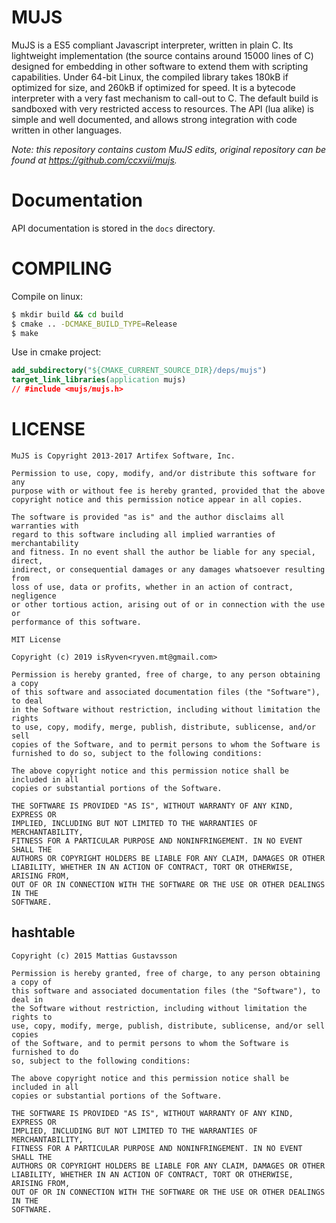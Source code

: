 # MUJS

MuJS is a ES5 compliant Javascript interpreter, written in plain C. Its lightweight implementation (the source contains around 15000 lines of C) designed for embedding in
other software to extend them with scripting capabilities. Under 64-bit Linux, the compiled library takes 180kB if optimized for size, and 260kB if optimized for speed. It is a bytecode interpreter with a very fast mechanism to call-out to C. The default build is sandboxed with very restricted access to resources. The API (lua alike) is simple and well documented, and allows strong integration with code written in other languages.

_Note: this repository contains custom MuJS edits, original repository can be found at https://github.com/ccxvii/mujs._

# Documentation

API documentation is stored in the `docs` directory.

# COMPILING

Compile on linux:
```bash
$ mkdir build && cd build
$ cmake .. -DCMAKE_BUILD_TYPE=Release
$ make
```

Use in cmake project:
```cmake
add_subdirectory("${CMAKE_CURRENT_SOURCE_DIR}/deps/mujs")
target_link_libraries(application mujs)
// #include <mujs/mujs.h>
```

# LICENSE

```
MuJS is Copyright 2013-2017 Artifex Software, Inc.

Permission to use, copy, modify, and/or distribute this software for any
purpose with or without fee is hereby granted, provided that the above
copyright notice and this permission notice appear in all copies.

The software is provided "as is" and the author disclaims all warranties with
regard to this software including all implied warranties of merchantability
and fitness. In no event shall the author be liable for any special, direct,
indirect, or consequential damages or any damages whatsoever resulting from
loss of use, data or profits, whether in an action of contract, negligence
or other tortious action, arising out of or in connection with the use or
performance of this software.
```

```
MIT License
 
Copyright (c) 2019 isRyven<ryven.mt@gmail.com>

Permission is hereby granted, free of charge, to any person obtaining a copy
of this software and associated documentation files (the "Software"), to deal
in the Software without restriction, including without limitation the rights
to use, copy, modify, merge, publish, distribute, sublicense, and/or sell
copies of the Software, and to permit persons to whom the Software is
furnished to do so, subject to the following conditions:

The above copyright notice and this permission notice shall be included in all
copies or substantial portions of the Software.

THE SOFTWARE IS PROVIDED "AS IS", WITHOUT WARRANTY OF ANY KIND, EXPRESS OR
IMPLIED, INCLUDING BUT NOT LIMITED TO THE WARRANTIES OF MERCHANTABILITY,
FITNESS FOR A PARTICULAR PURPOSE AND NONINFRINGEMENT. IN NO EVENT SHALL THE
AUTHORS OR COPYRIGHT HOLDERS BE LIABLE FOR ANY CLAIM, DAMAGES OR OTHER
LIABILITY, WHETHER IN AN ACTION OF CONTRACT, TORT OR OTHERWISE, ARISING FROM,
OUT OF OR IN CONNECTION WITH THE SOFTWARE OR THE USE OR OTHER DEALINGS IN THE
SOFTWARE.
```

## hashtable

```
Copyright (c) 2015 Mattias Gustavsson

Permission is hereby granted, free of charge, to any person obtaining a copy of 
this software and associated documentation files (the "Software"), to deal in 
the Software without restriction, including without limitation the rights to 
use, copy, modify, merge, publish, distribute, sublicense, and/or sell copies 
of the Software, and to permit persons to whom the Software is furnished to do 
so, subject to the following conditions:

The above copyright notice and this permission notice shall be included in all 
copies or substantial portions of the Software.

THE SOFTWARE IS PROVIDED "AS IS", WITHOUT WARRANTY OF ANY KIND, EXPRESS OR 
IMPLIED, INCLUDING BUT NOT LIMITED TO THE WARRANTIES OF MERCHANTABILITY, 
FITNESS FOR A PARTICULAR PURPOSE AND NONINFRINGEMENT. IN NO EVENT SHALL THE 
AUTHORS OR COPYRIGHT HOLDERS BE LIABLE FOR ANY CLAIM, DAMAGES OR OTHER 
LIABILITY, WHETHER IN AN ACTION OF CONTRACT, TORT OR OTHERWISE, ARISING FROM, 
OUT OF OR IN CONNECTION WITH THE SOFTWARE OR THE USE OR OTHER DEALINGS IN THE 
SOFTWARE.
```
